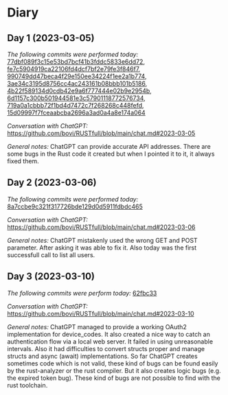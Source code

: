 # Diary

## Day 1 (2023-03-05)

*The following commits were performed today:*
[77dbf089f3c15e53bd7bcf41b3fddc5833e6dd72](
https://github.com/bovi/RUSTfull/commit/77dbf089f3c15e53bd7bcf41b3fddc5833e6dd72),
[fe7c5904919ca22106fd4dcf7bf2e79fe3f846f7](
https://github.com/bovi/RUSTfull/commit/fe7c5904919ca22106fd4dcf7bf2e79fe3f846f7),
[990749dd47beca4f29e150ee34224f1ee2a1b774](
https://github.com/bovi/RUSTfull/commit/990749dd47beca4f29e150ee34224f1ee2a1b774),
[3ae34c3195d8756cc4ac243161b08bbb101b5186](
https://github.com/bovi/RUSTfull/commit/3ae34c3195d8756cc4ac243161b08bbb101b5186),
[4b22f589134d0cdb42e9a6f777444e02b9e2954b](
https://github.com/bovi/RUSTfull/commit/4b22f589134d0cdb42e9a6f777444e02b9e2954b),
[6d1157c300b501944581e3c57901118772576734](
https://github.com/bovi/RUSTfull/commit/6d1157c300b501944581e3c57901118772576734),
[719a0a1cbbb72f1bd4d7472c7f268268c448fefd](
https://github.com/bovi/RUSTfull/commit/719a0a1cbbb72f1bd4d7472c7f268268c448fefd),
[15d09997f7fceaabcba2696a3ad0a4a8e174a064](
https://github.com/bovi/RUSTfull/commit/15d09997f7fceaabcba2696a3ad0a4a8e174a064)

*Conversation with ChatGPT:*
https://github.com/bovi/RUSTfull/blob/main/chat.md#2023-03-05

*General notes:*
ChatGPT can provide accurate API addresses. There are some bugs in the
Rust code it created but when I pointed it to it, it always fixed them.

## Day 2 (2023-03-06)

*The following commits were performed today:*
[8a7ccbe9c321f317726bde129d0d5911fdbdc465](
https://github.com/bovi/RUSTfull/commit/8a7ccbe9c321f317726bde129d0d5911fdbdc465)

*Conversation with ChatGPT:*
https://github.com/bovi/RUSTfull/blob/main/chat.md#2023-03-06

*General notes:*
ChatGPT mistakenly used the wrong GET and POST parameter. After asking
it was able to fix it. Also today was the first successfull call to list
all users.

## Day 3 (2023-03-10)

*The following commits were perform today:*
[62fbc33](https://github.com/bovi/RUSTfull/commit/62fbc33)

*Conversation with ChatGPT:*
https://github.com/bovi/RUSTfull/blob/main/chat.md#2023-03-10

*General notes:*
ChatGPT managed to provide a working OAuth2 implementation for device_codes.
It also created a nice way to catch an authentication flow via a local web server.
It failed in using unreasonable intervals. Also it had difficulties to convert
structs proper and manage structs and async (await) implementations.
So far ChatGPT creates sometimes code which is not valid, these kind of bugs
can be found easily by the rust-analyzer or the rust compiler. But it also
creates logic bugs (e.g. the expired token bug). These kind of bugs are
not possible to find with the rust toolchain.